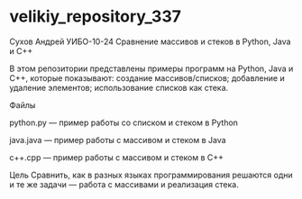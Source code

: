 # velikiy_repository_337
Сухов Андрей УИБО-10-24 Сравнение массивов и стеков в Python, Java и C++

В этом репозитории представлены примеры программ на Python, Java и C++, которые показывают: создание массивов/списков; добавление и удаление элементов; использование списков как стека.

Файлы

python.py — пример работы со списком и стеком в Python

java.java — пример работы с массивом и стеком в Java

c++.cpp — пример работы с массивом и стеком в C++

Цель Сравнить, как в разных языках программирования решаются одни и те же задачи — работа с массивами и реализация стека.
